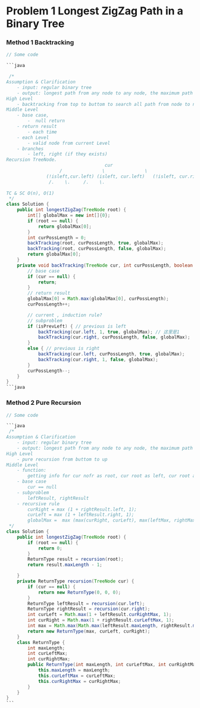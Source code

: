 # Problem 1 Longest ZigZag Path in a Binary Tree

### Method 1 Backtracking

````java
// Some code

```java

 /*
Assumption & Clarification
    - input: regular binary tree
    - output: longest path from any node to any node, the maximum path length
High Level
    - backtracking from top to buttom to search all path from node to node
Middle Level
    - base case,
        -  null return
    - return result
        - each time
    - each Level
        - valid node from current Level
    - branches
        - left, right (if they exists)
Recursion TreeNode.  
                                     cur
                    /               \               \                        \
               (!isleft,cur.left) (isleft, cur.left)   (!isleft, cur.right)   (!isleft, cur.right)   
                /.    \.     /.    \.  
      
TC & SC O(n), O(1)
 */
class Solution {
    public int longestZigZag(TreeNode root) {
        int[] globalMax = new int[]{0};
        if (root == null) {
            return globalMax[0];
        }
        int curPossLength = 0;
        backTracking(root, curPossLength, true, globalMax);
        backTracking(root, curPossLength, false, globalMax);
        return globalMax[0];
    }
    private void backTracking(TreeNode cur, int curPossLength, boolean isPrevLeft, int[] globalMax) {
        // base case 
        if (cur == null) {
            return;
        }
        // return result
        globalMax[0] = Math.max(globalMax[0], curPossLength);
        curPossLength++;

        // current , induction rule?
        // subproblem
        if (isPrevLeft) { // previous is left
            backTracking(cur.left, 1, true, globalMax); // 这里是1
            backTracking(cur.right, curPossLength, false, globalMax);
        } 
        else { // previous is right
            backTracking(cur.left, curPossLength, true, globalMax);
            backTracking(cur.right, 1, false, globalMax);
        }
        curPossLength--;
    }
}
```java
````

### Method 2 Pure Recursion

````java
// Some code

```java
 /*
Assumption & Clarification
    - input: regular binary tree
    - output: longest path from any node to any node, the maximum path length
High Level
    - pure recursion from buttom to up
Middle Level
    - function:
        getting info for cur nofr as root, cur root as left, cur root as right, globalMax
    - base case
        cur == null
    - subproblem
        leftResult, rightResult
    - recursive rule
        curRight = max (1 + rightResult.left, 1);
        curLeft = max (1 + leftResult.right, 1);
        globalMax =  max (max(curRight, curLeft), max(leftMax, rightMax));
 */
class Solution {
    public int longestZigZag(TreeNode root) {
        if (root == null) {
            return 0;
        }
        ReturnType result = recursion(root);
        return result.maxLength - 1;

    }
    private ReturnType recursion(TreeNode cur) {
        if (cur == null) {
            return new ReturnType(0, 0, 0);
        }
        ReturnType leftResult = recursion(cur.left);
        ReturnType rightResult = recursion(cur.right);
        int curLeft = Math.max(1 + leftResult.curRightMax, 1);
        int curRight = Math.max(1 + rightResult.curLeftMax, 1);
        int max = Math.max(Math.max(leftResult.maxLength, rightResult.maxLength), Math.max(curLeft, curRight));
        return new ReturnType(max, curLeft, curRight);
    }
    class ReturnType {
        int maxLength;
        int curLeftMax;
        int curRightMax;
        public ReturnType(int maxLength, int curLeftMax, int curRightMax) {
            this.maxLength = maxLength;
            this.curLeftMax = curLeftMax;
            this.curRightMax = curRightMax;
        }
    }
}
```
````
